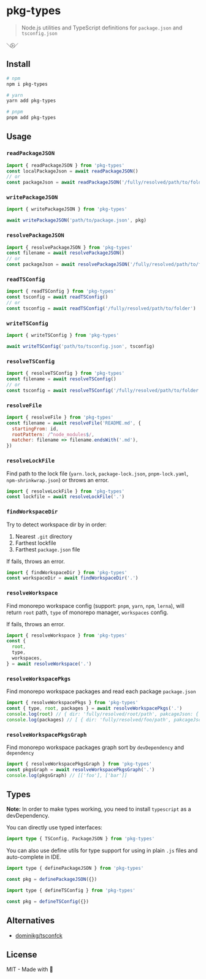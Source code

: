 # pkg-types

> Node.js utilities and TypeScript definitions for `package.json` and `tsconfig.json`

```
＼⍩⃝／
```

## Install

```sh
# npm
npm i pkg-types

# yarn
yarn add pkg-types

# pnpm
pnpm add pkg-types
```

## Usage

### `readPackageJSON`

```js
import { readPackageJSON } from 'pkg-types'
const localPackageJson = await readPackageJSON()
// or
const packageJson = await readPackageJSON('/fully/resolved/path/to/folder')
```

### `writePackageJSON`

```js
import { writePackageJSON } from 'pkg-types'

await writePackageJSON('path/to/package.json', pkg)
```

### `resolvePackageJSON`

```js
import { resolvePackageJSON } from 'pkg-types'
const filename = await resolvePackageJSON()
// or
const packageJson = await resolvePackageJSON('/fully/resolved/path/to/folder')
```

### `readTSConfig`

```js
import { readTSConfig } from 'pkg-types'
const tsconfig = await readTSConfig()
// or
const tsconfig = await readTSConfig('/fully/resolved/path/to/folder')
```

### `writeTSConfig`

```js
import { writeTSConfig } from 'pkg-types'

await writeTSConfig('path/to/tsconfig.json', tsconfig)
```

### `resolveTSConfig`

```js
import { resolveTSConfig } from 'pkg-types'
const filename = await resolveTSConfig()
// or
const tsconfig = await resolveTSConfig('/fully/resolved/path/to/folder')
```

### `resolveFile`

```js
import { resolveFile } from 'pkg-types'
const filename = await resolveFile('README.md', {
  startingFrom: id,
  rootPattern: /^node_modules$/,
  matcher: filename => filename.endsWith('.md'),
})
```

### `resolveLockFile`

Find path to the lock file (`yarn.lock`, `package-lock.json`, `pnpm-lock.yaml`, `npm-shrinkwrap.json`) or throws an error.

```js
import { resolveLockFile } from 'pkg-types'
const lockfile = await resolveLockFile('.')
```

### `findWorkspaceDir`

Try to detect workspace dir by in order:

1. Nearest `.git` directory
2. Farthest lockfile
3. Farthest `package.json` file

If fails, throws an error.

```js
import { findWorkspaceDir } from 'pkg-types'
const workspaceDir = await findWorkspaceDir('.')
```

### `resolveWorkspace`

Find monorepo workspace config (support: `pnpm`, `yarn`, `npm`, `lerna`), will return `root` path, `type` of monorepo manager, `workspaces` config.

If fails, throws an error.

```js
import { resolveWorkspace } from 'pkg-types'
const {
  root,
  type,
  workspaces,
} = await resolveWorkspace('.')
```

### `resolveWorkspacePkgs`

Find monorepo workspace packages and read each package `package.json`

```js
import { resolveWorkspacePkgs } from 'pkg-types'
const { type, root, packages } = await resolveWorkspacePkgs('.')
console.log(root) // { dir: 'fully/resolved/root/path', pakcageJson: { ... } }
console.log(packages) // [ { dir: 'fully/resolved/foo/path', pakcageJson: { ... } } ]
```

### `resolveWorkspacePkgsGraph`

Find monorepo workspace packages graph sort by `devDependency` and `dependency`

```js
import { resolveWorkspacePkgsGraph } from 'pkg-types'
const pkgsGraph = await resolveWorkspacePkgsGraph('.')
console.log(pkgsGraph) // [['foo'], ['bar']]
```

## Types

**Note:** In order to make types working, you need to install `typescript` as a devDependency.

You can directly use typed interfaces:

```ts
import type { TSConfig, PackageJSON } from 'pkg-types'
```

You can also use define utils for type support for using in plain `.js` files and auto-complete in IDE.

```js
import type { definePackageJSON } from 'pkg-types'

const pkg = definePackageJSON({})
```

```js
import type { defineTSConfig } from 'pkg-types'

const pkg = defineTSConfig({})
```

## Alternatives

- [dominikg/tsconfck](https://github.com/dominikg/tsconfck)

## License

MIT - Made with 💛
